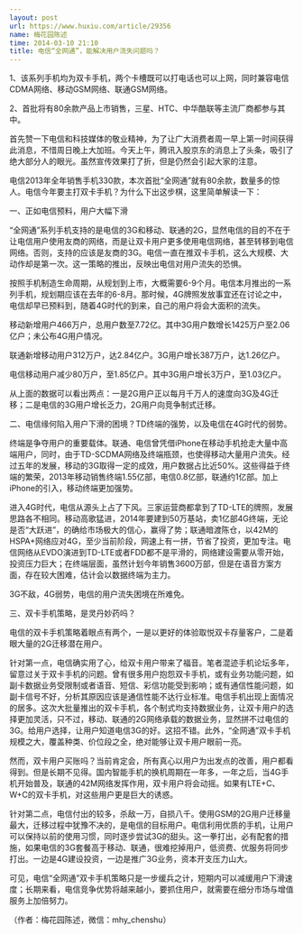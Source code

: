 ```yaml
---
layout: post
url: https://www.huxiu.com/article/29356
name: 梅花园陈述
time: 2014-03-10 21:10
title: 电信“全网通”，能解决用户流失问题吗？
---
```

1、该系列手机均为双卡手机，两个卡槽既可以打电话也可以上网，同时兼容电信CDMA网络、移动GSM网络、联通GSM网络。

2、首批将有80余款产品上市销售，三星、HTC、中华酷联等主流厂商都参与其中。

首先赞一下电信和科技媒体的敬业精神，为了让广大消费者周一早上第一时间获得此消息，不惜周日晚上大加班。今天上午，腾讯入股京东的消息上了头条，吸引了绝大部分人的眼光。虽然宣传效果打了折，但是仍然会引起大家的注意。

电信2013年全年销售手机330款，本次首批“全网通”就有80余款，数量多的惊人。电信今年要主打双卡手机？为什么下出这步棋，这里简单解读一下：

一、正如电信预料，用户大幅下滑

“全网通”系列手机支持的是电信的3G和移动、联通的2G，显然电信的目的不在于让电信用户使用友商的网络，而是让双卡用户更多使用电信网络，甚至转移到电信网络。否则，支持的应该是友商的3G。电信一直在推双卡手机，这么大规模、大动作却是第一次。这一策略的推出，反映出电信对用户流失的恐惧。

按照手机制造生命周期，从规划到上市，大概需要6-9个月。电信本月推出的一系列手机，规划期应该在去年的6-8月。那时候，4G牌照发放事宜还在讨论之中，电信却早已预料到，随着4G时代的到来，自己的用户将会大面积的流失。

移动新增用户466万户，总用户数至7.72亿。其中3G用户数增长1425万户至2.06亿户；未公布4G用户情况。

联通新增移动用户312万户，达2.84亿户。3G用户增长387万户，达1.26亿户。

电信移动用户减少80万户，至1.85亿户。其中3G用户增长3万户，至1.03亿户。

从上面的数据可以看出两点：一是2G用户正以每月千万人的速度向3G及4G迁移；二是电信的3G用户增长乏力，2G用户向竞争制式迁移。

二、电信缘何陷入用户下滑的困境？TD终端的强势，以及电信在4G时代的弱势。

终端是争夺用户的重要载体。联通、电信曾凭借iPhone在移动手机抢走大量中高端用户，同时，由于TD-SCDMA网络及终端瓶颈，也使得移动大量用户流失。经过五年的发展，移动的3G取得一定的成效，用户数据占比近50%。这些得益于终端的繁荣，2013年移动销售终端1.55亿部，电信0.8亿部，联通约1亿部。加上iPhone的引入，移动终端更加强势。

进入4G时代，电信从源头上占了下风。三家运营商都拿到了TD-LTE的牌照，发展思路各不相同。移动高歌猛进，2014年要建到50万基站，卖1亿部4G终端，无论是否“大跃进”，的确给市场极大的信心，赢得了势；联通暗渡陈仓，以42M的HSPA+网络应对4G，至少当前阶段，网速上有一拼，节省了投资，更加专注。电信网络从EVDO演进到TD-LTE或者FDD都不是平滑的，网络建设需要从零开始，投资压力巨大；在终端层面，虽然计划今年销售3600万部，但是在语音方案方面，存在较大困难，估计会以数据终端为主力。

3G不敌，4G弱势，电信的用户流失困境在所难免。

三、双卡手机策略，是灵丹妙药吗？

电信的双卡手机策略着眼点有两个，一是以更好的体验取悦双卡存量客户，二是着眼大量的2G迁移潜在用户。

针对第一点，电信确实用了心，给双卡用户带来了福音。笔者混迹手机论坛多年，留意过关于双卡手机的问题。曾有很多用户抱怨双卡手机，或有业务功能问题，如副卡数据业务受限制或者语音、短信、彩信功能受到影响；或有通信性能问题，如副卡信号不好，分析其原因应该是通信性能不达行业标准。电信手机出现上面情况的居多。这次大批量推出的双卡手机，各个制式均支持数据业务，让双卡用户的选择更加灵活，只不过，移动、联通的2G网络承载的数据业务，显然拼不过电信的3G。给用户选择，让用户知道电信3G的好。这招不错。此外，“全网通”双卡手机规模之大，覆盖种类、价位段之全，绝对能够让双卡用户眼前一亮。

然而，双卡用户买账吗？当前肯定会，所有真心以用户为出发点的改善，用户都看得到。但是长期不见得。国内智能手机的换机周期在一年多，一年之后，当4G手机开始普及，联通的42M网络发挥作用，双卡用户将会动摇。如果有LTE+C、W+C的双卡手机，对这些用户更是巨大的诱惑。

针对第二点，电信付出的较多，杀敌一万，自损八千。使用GSM的2G用户迁移量最大，迁移过程中犹豫不决的，是电信的目标用户。电信利用优质的手机，让用户可以保持以前的使用习惯，同时逐步尝试3G的甜头。这一拳打出，必有配套的措施，如果电信的3G套餐高于移动、联通，很难挖掉用户，低资费、优服务将同步打出。一边是4G建设投资，一边是推广3G业务，资本开支压力山大。

可见，电信“全网通”双卡手机策略只是一步缓兵之计，短期内可以减缓用户下滑速度；长期来看，电信竞争优势将越来越小，要抓住用户，就需要在细分市场与增值服务上加倍努力。

（作者：梅花园陈述，微信：mhy_chenshu）

